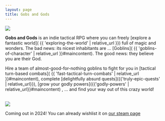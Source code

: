 ```yaml
---
layout: page
title: Gobs and Gods
---
```



<img  class="leftimage"  src="{{ 'assets/images/steamjpg/store_capsule_vertical.jpg' | relative_url }}" />

**Gobs and Gods** is an indie tactical RPG where you can freely [explore a fantastic world]( {{ 'exploring-the-world' | relative_url }}) full of magic and wonders.
The bad news: its nicest inhabitants are ... [Goblins]( {{ 'goblins-of-character' | relative_url }}#maincontent). 
The good news: they believe you are their God.

Hire a team of almost-good-for-nothing goblins to fight for you in [tactical turn-based combats]( {{ 'fast-tactical-turn-combats' | relative_url }}#maincontent), complete [delightfully absurd quests]({{'truly-epic-quests' | relative_url}}), [grow your godly powers]({{'godly-powers' | relative_url}}#maincontent)
, ... and find your way out of this crazy world!

<div class="cleardiv"></div>
<br>
<img  class="rightimage"  src="{{ 'assets/images/steamjpg/store_capsule_header.jpg' | relative_url }}#maincontent" />

Coming out in 2024! You can already wishlist it on [our steam page](https://store.steampowered.com/app/2506900/Gobs_and_Gods/)

<div class="cleardiv"></div>
